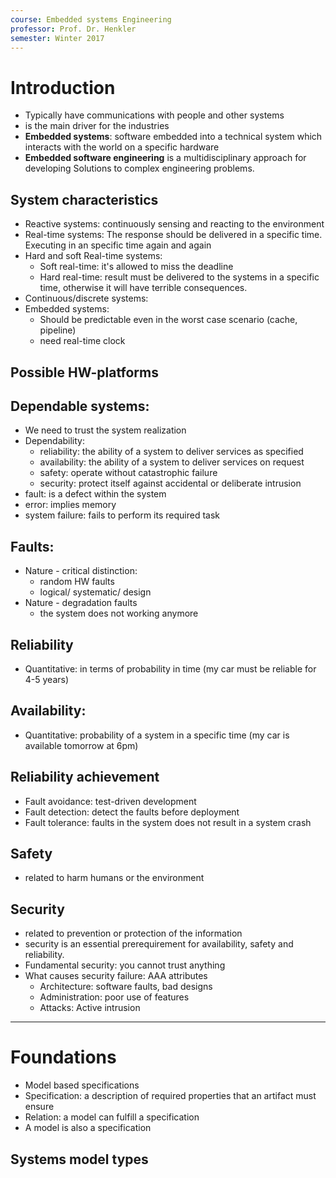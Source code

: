 ```yaml
---
course: Embedded systems Engineering
professor: Prof. Dr. Henkler 
semester: Winter 2017
---
```


# Introduction
- Typically have communications with people and other systems
- is the main driver for the industries
- **Embedded systems**: software embedded into a technical system which interacts with the world on a specific hardware
- **Embedded software engineering** is a multidisciplinary approach for developing Solutions to complex engineering problems.


## System characteristics
- Reactive systems: continuously sensing and reacting to the environment
- Real-time systems: The response should be delivered in a specific time. Executing in an specific time again and again
- Hard and soft Real-time systems: 
    - Soft real-time: it's allowed to miss the deadline 
    - Hard real-time: result must be delivered to the systems in a specific time, otherwise it will have terrible consequences.
- Continuous/discrete systems:
- Embedded systems:
    - Should be predictable even in the worst case scenario (cache, pipeline)
    - need real-time clock

## Possible HW-platforms 

## Dependable systems:
- We need to trust the system realization
- Dependability:
    - reliability: the ability of a system to deliver services as specified
    - availability: the ability of a system to deliver services on request
    - safety: operate without catastrophic failure
    - security: protect itself against accidental or deliberate intrusion
- fault: is a defect within the system
- error: implies memory
- system failure: fails to perform its required task

## Faults:
- Nature - critical distinction: 
    - random HW faults
    - logical/ systematic/ design
- Nature - degradation faults
    - the system does not working anymore

## Reliability
- Quantitative: in terms of probability in time (my car must be reliable for 4-5 years)

## Availability:
- Quantitative: probability of a system in a specific time (my car is available tomorrow at 6pm)

## Reliability achievement
- Fault avoidance: test-driven development
- Fault detection: detect the faults before deployment
- Fault tolerance: faults in the system does not result in a system crash

## Safety
- related to harm humans or the environment

## Security
- related to prevention or protection of the information
- security is an essential prerequirement for availability, safety and reliability.
- Fundamental security: you cannot trust anything
- What causes security failure: AAA attributes
    - Architecture: software faults, bad designs
    - Administration: poor use of features
    - Attacks: Active intrusion

----
# Foundations
- Model based specifications
- Specification: a description of required properties that an artifact must ensure
- Relation: a model can fulfill a specification
- A model is also a specification

## Systems model types

